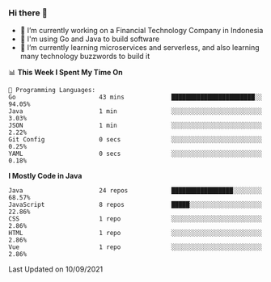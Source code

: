 ### Hi there 👋

<!--
**mazzama/mazzama** is a ✨ _special_ ✨ repository because its `README.md` (this file) appears on your GitHub profile.

Here are some ideas to get you started:

- 🔭 I’m currently working on ...
- 🌱 I’m currently learning ...
- 👯 I’m looking to collaborate on ...
- 🤔 I’m looking for help with ...
- 💬 Ask me about ...
- 📫 How to reach me: ...
- 😄 Pronouns: ...
- ⚡ Fun fact: ...
-->

- 🔭 I’m currently working on a Financial Technology Company in Indonesia
- :gun: I'm using Go and Java to build software
- 🌱 I’m currently learning microservices and serverless, and also learning many technology buzzwords to build it

<!--START_SECTION:waka-->
📊 **This Week I Spent My Time On** 

```text
💬 Programming Languages: 
Go                       43 mins             ███████████████████████░░   94.05% 
Java                     1 min               ░░░░░░░░░░░░░░░░░░░░░░░░░   3.03% 
JSON                     1 min               ░░░░░░░░░░░░░░░░░░░░░░░░░   2.22% 
Git Config               0 secs              ░░░░░░░░░░░░░░░░░░░░░░░░░   0.25% 
YAML                     0 secs              ░░░░░░░░░░░░░░░░░░░░░░░░░   0.18%

```

**I Mostly Code in Java** 

```text
Java                     24 repos            █████████████████░░░░░░░░   68.57% 
JavaScript               8 repos             █████░░░░░░░░░░░░░░░░░░░░   22.86% 
CSS                      1 repo              ░░░░░░░░░░░░░░░░░░░░░░░░░   2.86% 
HTML                     1 repo              ░░░░░░░░░░░░░░░░░░░░░░░░░   2.86% 
Vue                      1 repo              ░░░░░░░░░░░░░░░░░░░░░░░░░   2.86%

```



 Last Updated on 10/09/2021
<!--END_SECTION:waka-->
